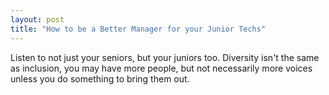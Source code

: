 ```yaml
---
layout: post
title: "How to be a Better Manager for your Junior Techs"
---
```


Listen to not just your seniors, but your juniors too. Diversity isn't the same as inclusion, you may have more people, but not necessarily more voices unless you do something to bring them out. 

